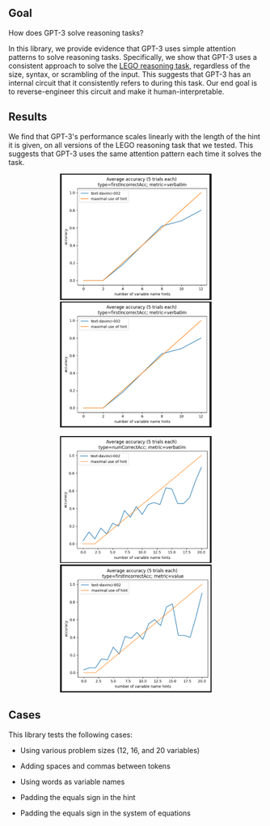 

## Goal

How does GPT-3 solve reasoning tasks?


In this library, we provide evidence that GPT-3 uses simple attention patterns to solve reasoning tasks.
Specifically, we show that GPT-3 uses a consistent approach to solve the [LEGO reasoning task](https://arxiv.org/pdf/2206.04301.pdf), regardless of the size, syntax, or scrambling of the input. 
This suggests that GPT-3 has an internal circuit that it consistently refers to during this task. Our end goal is to reverse-engineer this circuit and make it human-interpretable. 


## Results

We find that GPT-3's performance scales linearly with the length of the hint it is given, on all versions of the LEGO reasoning task that we tested. This suggests that GPT-3 uses the same attention pattern each time it solves the task.

<p align="center">
<img src="images/1.png" alt="12 hints 1" width="300"/>
<img src="images/2.png" alt="12 hints 2" width="300"/>
</p>

<p align="center">
<img src="images/3.png" alt="20 hints 1" width="300"/>
<img src="images/4.png" alt="20 hints 2" width="300"/>
</p>




## Cases


This library tests the following cases:


- Using various problem sizes (12, 16, and 20 variables)

- Adding spaces and commas between tokens

- Using words as variable names

- Padding the equals sign in the hint

- Padding the equals sign in the system of equations


